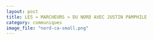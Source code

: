 ```yaml
---
layout: post
title: LES « MARCHEURS » DU NORD AVEC JUSTIN PAMPHILE
category: communiques
image_file: "nord-ca-small.png"
---
```

